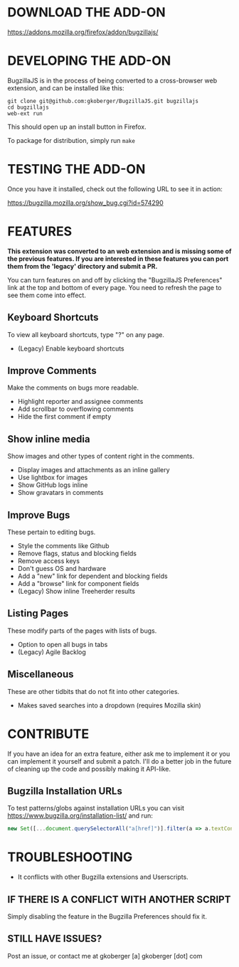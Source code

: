 # DOWNLOAD THE ADD-ON

https://addons.mozilla.org/firefox/addon/bugzillajs/

# DEVELOPING THE ADD-ON

BugzillaJS is in the process of being converted to a cross-browser web extension,
and can be installed like this:

    git clone git@github.com:gkoberger/BugzillaJS.git bugzillajs
    cd bugzillajs
    web-ext run

This should open up an install button in Firefox.

To package for distribution, simply run `make`

# TESTING THE ADD-ON

Once you have it installed, check out the following URL to see it in action:

https://bugzilla.mozilla.org/show_bug.cgi?id=574290

# FEATURES

**This extension was converted to an web extension and is missing some of the
previous features.
If you are interested in these features you can port them from the 'legacy'
directory and submit a PR.**

You can turn features on and off by clicking the "BugzillaJS Preferences" link
at the top and bottom of every page.  You need to refresh the page to see them
come into effect.

## Keyboard Shortcuts
To view all keyboard shortcuts, type "?" on any page.
- (Legacy) Enable keyboard shortcuts

## Improve Comments
Make the comments on bugs more readable.
- Highlight reporter and assignee comments
- Add scrollbar to overflowing comments
- Hide the first comment if empty

## Show inline media
Show images and other types of content right in the comments.
- Display images and attachments as an inline gallery
- Use lightbox for images
- Show GitHub logs inline
- Show gravatars in comments

## Improve Bugs
These pertain to editing bugs.
- Style the comments like Github
- Remove flags, status and blocking fields
- Remove access keys
- Don't guess OS and hardware
- Add a "new" link for dependent and blocking fields
- Add a "browse" link for component fields
- (Legacy) Show inline Treeherder results

## Listing Pages
These modify parts of the pages with lists of bugs.
- Option to open all bugs in tabs
- (Legacy) Agile Backlog

## Miscellaneous
These are other tidbits that do not fit into other categories.
- Makes saved searches into a dropdown (requires Mozilla skin)

# CONTRIBUTE

If you have an idea for an extra feature, either ask me to implement it or
you can implement it yourself and submit a patch.  I'll do a better job in the
future of cleaning up the code and possibly making it API-like.

## Bugzilla Installation URLs

  To test patterns/globs against installation URLs you can visit https://www.bugzilla.org/installation-list/ and run:
  ```js
  new Set([...document.querySelectorAll("a[href]")].filter(a => a.textContent.trim() == "Bugzilla").map(a => a.href).filter(url => !url.includes("www.bugzilla.org")).filter(url => !url.match(/(.*bugz.*|.*bugs.*|.*Bugs.*|.*bz.*)/)))
  ```

# TROUBLESHOOTING

- It conflicts with other Bugzilla extensions and Userscripts.

## IF THERE IS A CONFLICT WITH ANOTHER SCRIPT

  Simply disabling the feature in the Bugzilla Preferences should fix it.

## STILL HAVE ISSUES?

  Post an issue, or contact me at gkoberger [a] gkoberger [dot] com
